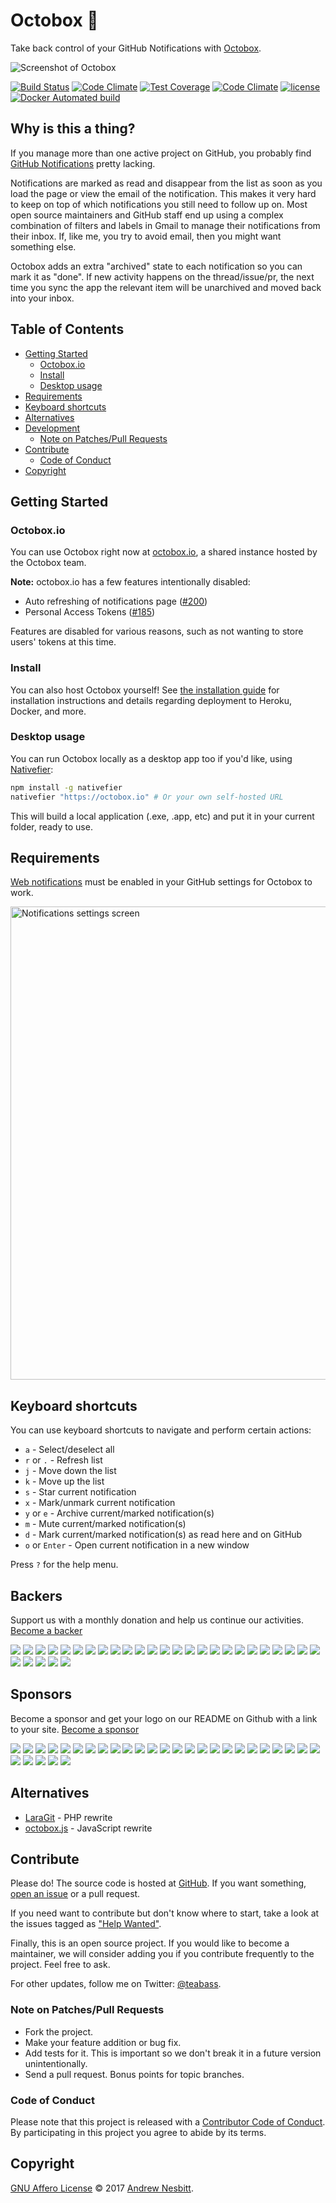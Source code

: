 # Octobox &#128238;

Take back control of your GitHub Notifications with [Octobox]( https://octobox.io).

![Screenshot of  Octobox](https://cloud.githubusercontent.com/assets/1060/21510049/16ad341c-cc87-11e6-9a83-86c6be94535f.png)

[![Build Status](https://travis-ci.org/octobox/octobox.svg?branch=master)](https://travis-ci.org/octobox/octobox)
[![Code Climate](https://img.shields.io/codeclimate/github/octobox/octobox.svg?style=flat)](https://codeclimate.com/github/octobox/octobox)
[![Test Coverage](https://img.shields.io/codeclimate/coverage/github/octobox/octobox.svg?style=flat)](https://codeclimate.com/github/octobox/octobox)
[![Code Climate](https://img.shields.io/codeclimate/issues/github/octobox/octobox.svg)](https://codeclimate.com/github/octobox/octobox/issues)
[![license](https://img.shields.io/github/license/octobox/octobox.svg)](https://github.com/octobox/octobox/blob/master/LICENSE.txt)
[![Docker Automated build](https://img.shields.io/docker/automated/octoboxio/octobox.svg)](https://hub.docker.com/r/octoboxio/octobox/)

## Why is this a thing?

If you manage more than one active project on GitHub, you probably find [GitHub Notifications](https://github.com/notifications) pretty lacking.

Notifications are marked as read and disappear from the list as soon as you load the page or view the email of the notification. This makes it very hard to keep on top of which notifications you still need to follow up on. Most open source maintainers and GitHub staff end up using a complex combination of filters and labels in Gmail to manage their notifications from their inbox. If, like me, you try to avoid email, then you might want something else.

Octobox adds an extra "archived" state to each notification so you can mark it as "done". If new activity happens on the thread/issue/pr, the next time you sync the app the relevant item will be unarchived and moved back into your inbox.

## Table of Contents

- [Getting Started](#getting-started)
	- [Octobox.io](#octoboxio)
	- [Install](#install)
	- [Desktop usage](#desktop-usage)
- [Requirements](#requirements)
- [Keyboard shortcuts](#keyboard-shortcuts)
- [Alternatives](#alternatives)
- [Development](#development)
	- [Note on Patches/Pull Requests](#note-on-patchespull-requests)
- [Contribute](#contribute)
	- [Code of Conduct](#code-of-conduct)
- [Copyright](#copyright)

## Getting Started

### Octobox.io

You can use Octobox right now at [octobox.io](https://octobox.io), a shared instance hosted by the Octobox team.

**Note:** octobox.io has a few features intentionally disabled:

* Auto refreshing of notifications page ([#200](https://github.com/octobox/octobox/pull/200))
* Personal Access Tokens ([#185](https://github.com/octobox/octobox/pull/185))

Features are disabled for various reasons, such as not wanting to store users' tokens at this time.

### Install

You can also host Octobox yourself! See [the installation guide](https://github.com/octobox/octobox/blob/master/INSTALLATION.md)
for installation instructions and details regarding deployment to Heroku, Docker, and more.

### Desktop usage

You can run Octobox locally as a desktop app too if you'd like, using [Nativefier](https://www.npmjs.com/package/nativefier):

```bash
npm install -g nativefier
nativefier "https://octobox.io" # Or your own self-hosted URL
```

This will build a local application (.exe, .app, etc) and put it in your current folder, ready to use.

## Requirements

[Web notifications](https://github.com/settings/notifications) must be enabled in your GitHub settings for Octobox to work.

<img width="757" alt="Notifications settings screen" src="https://cloud.githubusercontent.com/assets/1060/21509954/3a01794c-cc86-11e6-9bbc-9b33b55f85d1.png">

## Keyboard shortcuts

You can use keyboard shortcuts to navigate and perform certain actions:

 - `a` - Select/deselect all
 - `r` or `.` - Refresh list
 - `j` - Move down the list
 - `k` - Move up the list
 - `s` - Star current notification
 - `x` - Mark/unmark current notification
 - `y` or `e` - Archive current/marked notification(s)
 - `m` - Mute current/marked notification(s)
 - `d` - Mark current/marked notification(s) as read here and on GitHub
 - `o` or `Enter` - Open current notification in a new window

Press `?` for the help menu.

## Backers

Support us with a monthly donation and help us continue our activities. [Become a backer](https://opencollective.com/octobox#backer)

<a href="https://opencollective.com/octobox/backer/0/website" target="_blank"><img src="https://opencollective.com/octobox/backer/0/avatar.svg"></a>
<a href="https://opencollective.com/octobox/backer/1/website" target="_blank"><img src="https://opencollective.com/octobox/backer/1/avatar.svg"></a>
<a href="https://opencollective.com/octobox/backer/2/website" target="_blank"><img src="https://opencollective.com/octobox/backer/2/avatar.svg"></a>
<a href="https://opencollective.com/octobox/backer/3/website" target="_blank"><img src="https://opencollective.com/octobox/backer/3/avatar.svg"></a>
<a href="https://opencollective.com/octobox/backer/4/website" target="_blank"><img src="https://opencollective.com/octobox/backer/4/avatar.svg"></a>
<a href="https://opencollective.com/octobox/backer/5/website" target="_blank"><img src="https://opencollective.com/octobox/backer/5/avatar.svg"></a>
<a href="https://opencollective.com/octobox/backer/6/website" target="_blank"><img src="https://opencollective.com/octobox/backer/6/avatar.svg"></a>
<a href="https://opencollective.com/octobox/backer/7/website" target="_blank"><img src="https://opencollective.com/octobox/backer/7/avatar.svg"></a>
<a href="https://opencollective.com/octobox/backer/8/website" target="_blank"><img src="https://opencollective.com/octobox/backer/8/avatar.svg"></a>
<a href="https://opencollective.com/octobox/backer/9/website" target="_blank"><img src="https://opencollective.com/octobox/backer/9/avatar.svg"></a>
<a href="https://opencollective.com/octobox/backer/10/website" target="_blank"><img src="https://opencollective.com/octobox/backer/10/avatar.svg"></a>
<a href="https://opencollective.com/octobox/backer/11/website" target="_blank"><img src="https://opencollective.com/octobox/backer/11/avatar.svg"></a>
<a href="https://opencollective.com/octobox/backer/12/website" target="_blank"><img src="https://opencollective.com/octobox/backer/12/avatar.svg"></a>
<a href="https://opencollective.com/octobox/backer/13/website" target="_blank"><img src="https://opencollective.com/octobox/backer/13/avatar.svg"></a>
<a href="https://opencollective.com/octobox/backer/14/website" target="_blank"><img src="https://opencollective.com/octobox/backer/14/avatar.svg"></a>
<a href="https://opencollective.com/octobox/backer/15/website" target="_blank"><img src="https://opencollective.com/octobox/backer/15/avatar.svg"></a>
<a href="https://opencollective.com/octobox/backer/16/website" target="_blank"><img src="https://opencollective.com/octobox/backer/16/avatar.svg"></a>
<a href="https://opencollective.com/octobox/backer/17/website" target="_blank"><img src="https://opencollective.com/octobox/backer/17/avatar.svg"></a>
<a href="https://opencollective.com/octobox/backer/18/website" target="_blank"><img src="https://opencollective.com/octobox/backer/18/avatar.svg"></a>
<a href="https://opencollective.com/octobox/backer/19/website" target="_blank"><img src="https://opencollective.com/octobox/backer/19/avatar.svg"></a>
<a href="https://opencollective.com/octobox/backer/20/website" target="_blank"><img src="https://opencollective.com/octobox/backer/20/avatar.svg"></a>
<a href="https://opencollective.com/octobox/backer/21/website" target="_blank"><img src="https://opencollective.com/octobox/backer/21/avatar.svg"></a>
<a href="https://opencollective.com/octobox/backer/22/website" target="_blank"><img src="https://opencollective.com/octobox/backer/22/avatar.svg"></a>
<a href="https://opencollective.com/octobox/backer/23/website" target="_blank"><img src="https://opencollective.com/octobox/backer/23/avatar.svg"></a>
<a href="https://opencollective.com/octobox/backer/24/website" target="_blank"><img src="https://opencollective.com/octobox/backer/24/avatar.svg"></a>
<a href="https://opencollective.com/octobox/backer/25/website" target="_blank"><img src="https://opencollective.com/octobox/backer/25/avatar.svg"></a>
<a href="https://opencollective.com/octobox/backer/26/website" target="_blank"><img src="https://opencollective.com/octobox/backer/26/avatar.svg"></a>
<a href="https://opencollective.com/octobox/backer/27/website" target="_blank"><img src="https://opencollective.com/octobox/backer/27/avatar.svg"></a>
<a href="https://opencollective.com/octobox/backer/28/website" target="_blank"><img src="https://opencollective.com/octobox/backer/28/avatar.svg"></a>
<a href="https://opencollective.com/octobox/backer/29/website" target="_blank"><img src="https://opencollective.com/octobox/backer/29/avatar.svg"></a>


## Sponsors

Become a sponsor and get your logo on our README on Github with a link to your site. [Become a sponsor](https://opencollective.com/octobox#sponsor)

<a href="https://opencollective.com/octobox/sponsor/0/website" target="_blank"><img src="https://opencollective.com/octobox/sponsor/0/avatar.svg"></a>
<a href="https://opencollective.com/octobox/sponsor/1/website" target="_blank"><img src="https://opencollective.com/octobox/sponsor/1/avatar.svg"></a>
<a href="https://opencollective.com/octobox/sponsor/2/website" target="_blank"><img src="https://opencollective.com/octobox/sponsor/2/avatar.svg"></a>
<a href="https://opencollective.com/octobox/sponsor/3/website" target="_blank"><img src="https://opencollective.com/octobox/sponsor/3/avatar.svg"></a>
<a href="https://opencollective.com/octobox/sponsor/4/website" target="_blank"><img src="https://opencollective.com/octobox/sponsor/4/avatar.svg"></a>
<a href="https://opencollective.com/octobox/sponsor/5/website" target="_blank"><img src="https://opencollective.com/octobox/sponsor/5/avatar.svg"></a>
<a href="https://opencollective.com/octobox/sponsor/6/website" target="_blank"><img src="https://opencollective.com/octobox/sponsor/6/avatar.svg"></a>
<a href="https://opencollective.com/octobox/sponsor/7/website" target="_blank"><img src="https://opencollective.com/octobox/sponsor/7/avatar.svg"></a>
<a href="https://opencollective.com/octobox/sponsor/8/website" target="_blank"><img src="https://opencollective.com/octobox/sponsor/8/avatar.svg"></a>
<a href="https://opencollective.com/octobox/sponsor/9/website" target="_blank"><img src="https://opencollective.com/octobox/sponsor/9/avatar.svg"></a>
<a href="https://opencollective.com/octobox/sponsor/10/website" target="_blank"><img src="https://opencollective.com/octobox/sponsor/10/avatar.svg"></a>
<a href="https://opencollective.com/octobox/sponsor/11/website" target="_blank"><img src="https://opencollective.com/octobox/sponsor/11/avatar.svg"></a>
<a href="https://opencollective.com/octobox/sponsor/12/website" target="_blank"><img src="https://opencollective.com/octobox/sponsor/12/avatar.svg"></a>
<a href="https://opencollective.com/octobox/sponsor/13/website" target="_blank"><img src="https://opencollective.com/octobox/sponsor/13/avatar.svg"></a>
<a href="https://opencollective.com/octobox/sponsor/14/website" target="_blank"><img src="https://opencollective.com/octobox/sponsor/14/avatar.svg"></a>
<a href="https://opencollective.com/octobox/sponsor/15/website" target="_blank"><img src="https://opencollective.com/octobox/sponsor/15/avatar.svg"></a>
<a href="https://opencollective.com/octobox/sponsor/16/website" target="_blank"><img src="https://opencollective.com/octobox/sponsor/16/avatar.svg"></a>
<a href="https://opencollective.com/octobox/sponsor/17/website" target="_blank"><img src="https://opencollective.com/octobox/sponsor/17/avatar.svg"></a>
<a href="https://opencollective.com/octobox/sponsor/18/website" target="_blank"><img src="https://opencollective.com/octobox/sponsor/18/avatar.svg"></a>
<a href="https://opencollective.com/octobox/sponsor/19/website" target="_blank"><img src="https://opencollective.com/octobox/sponsor/19/avatar.svg"></a>
<a href="https://opencollective.com/octobox/sponsor/20/website" target="_blank"><img src="https://opencollective.com/octobox/sponsor/20/avatar.svg"></a>
<a href="https://opencollective.com/octobox/sponsor/21/website" target="_blank"><img src="https://opencollective.com/octobox/sponsor/21/avatar.svg"></a>
<a href="https://opencollective.com/octobox/sponsor/22/website" target="_blank"><img src="https://opencollective.com/octobox/sponsor/22/avatar.svg"></a>
<a href="https://opencollective.com/octobox/sponsor/23/website" target="_blank"><img src="https://opencollective.com/octobox/sponsor/23/avatar.svg"></a>
<a href="https://opencollective.com/octobox/sponsor/24/website" target="_blank"><img src="https://opencollective.com/octobox/sponsor/24/avatar.svg"></a>
<a href="https://opencollective.com/octobox/sponsor/25/website" target="_blank"><img src="https://opencollective.com/octobox/sponsor/25/avatar.svg"></a>
<a href="https://opencollective.com/octobox/sponsor/26/website" target="_blank"><img src="https://opencollective.com/octobox/sponsor/26/avatar.svg"></a>
<a href="https://opencollective.com/octobox/sponsor/27/website" target="_blank"><img src="https://opencollective.com/octobox/sponsor/27/avatar.svg"></a>
<a href="https://opencollective.com/octobox/sponsor/28/website" target="_blank"><img src="https://opencollective.com/octobox/sponsor/28/avatar.svg"></a>
<a href="https://opencollective.com/octobox/sponsor/29/website" target="_blank"><img src="https://opencollective.com/octobox/sponsor/29/avatar.svg"></a>

## Alternatives

- [LaraGit](https://github.com/m1guelpf/laragit) - PHP rewrite
- [octobox.js](https://github.com/doowb/octobox.js) - JavaScript rewrite

## Contribute

Please do! The source code is hosted at [GitHub](https://github.com/octobox/octobox). If you want something, [open an issue](https://github.com/octobox/octobox/issues/new) or a pull request.

If you need want to contribute but don't know where to start, take a look at the issues tagged as ["Help Wanted"](https://github.com/octobox/octobox/issues?q=is%3Aopen+is%3Aissue+label%3A%22help+wanted%22).

Finally, this is an open source project. If you would like to become a maintainer, we will consider adding you if you contribute frequently to the project. Feel free to ask.

For other updates, follow me on Twitter: [@teabass](https://twitter.com/teabass).

### Note on Patches/Pull Requests

 * Fork the project.
 * Make your feature addition or bug fix.
 * Add tests for it. This is important so we don't break it in a future version unintentionally.
 * Send a pull request. Bonus points for topic branches.

### Code of Conduct

Please note that this project is released with a [Contributor Code of Conduct](CODE_OF_CONDUCT.md). By participating in this project you agree to abide by its terms.

## Copyright

[GNU Affero License](LICENSE.txt) © 2017 [Andrew Nesbitt](https://github.com/andrew).
